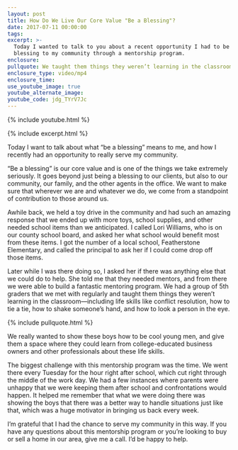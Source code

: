```yaml
---
layout: post
title: How Do We Live Our Core Value "Be a Blessing"?
date: 2017-07-11 00:00:00
tags:
excerpt: >-
  Today I wanted to talk to you about a recent opportunity I had to be a
  blessing to my community through a mentorship program.
enclosure:
pullquote: We taught them things they weren’t learning in the classroom.
enclosure_type: video/mp4
enclosure_time:
use_youtube_image: true
youtube_alternate_image:
youtube_code: jdg_TYrV7Jc
---
```

{% include youtube.html %}

{% include excerpt.html %}

Today I want to talk about what “be a blessing” means to me, and how I recently had an opportunity to really serve my community.

“Be a blessing” is our core value and is one of the things we take extremely seriously. It goes beyond just being a blessing to our clients, but also to our community, our family, and the other agents in the office. We want to make sure that wherever we are and whatever we do, we come from a standpoint of contribution to those around us.

Awhile back, we held a toy drive in the community and had such an amazing response that we ended up with more toys, school supplies, and other needed school items than we anticipated. I called Lori Williams, who is on our county school board, and asked her what school would benefit most from these items. I got the number of a local school, Featherstone Elementary, and called the principal to ask her if I could come drop off those items.

Later while I was there doing so, I asked her if there was anything else that we could do to help. She told me that they needed mentors, and from there we were able to build a fantastic mentoring program. We had a group of 5th graders that we met with regularly and taught them things they weren’t learning in the classroom—including life skills like conflict resolution, how to tie a tie, how to shake someone’s hand, and how to look a person in the eye.

{% include pullquote.html %}

We really wanted to show these boys how to be cool young men, and give them a space where they could learn from college-educated business owners and other professionals about these life skills.&nbsp;

The biggest challenge with this mentorship program was the time. We went there every Tuesday for the hour right after school, which cut right through the middle of the work day. We had a few instances where parents were unhappy that we were keeping them after school and confrontations would happen. It helped me remember that what we were doing there was showing the boys that there was a better way to handle situations just like that, which was a huge motivator in bringing us back every week.

I’m grateful that I had the chance to serve my community in this way. If you have any questions about this mentorship program or you’re looking to buy or sell a home in our area, give me a call. I’d be happy to help.
